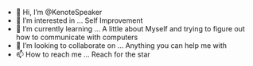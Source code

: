 - 👋 Hi, I’m @KenoteSpeaker
- 👀 I’m interested in ... Self Improvement
- 🌱 I’m currently learning ... A little about Myself and trying to figure out how to communicate with computers
- 💞️ I’m looking to collaborate on ... Anything you can help me with
- 📫 How to reach me ... Reach for the star

<!---
KenoteSpeaker/KenoteSpeaker is a ✨ special ✨ repository because its `README.md` (this file) appears on your GitHub profile.
You can click the Preview link to take a look at your changes.
--->
